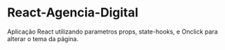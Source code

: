 # React-Agencia-Digital
 Aplicação React utilizando parametros props, state-hooks, e Onclick para alterar o tema da página.
